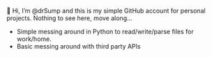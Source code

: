 👋 Hi, I’m @drSump and this is my simple GitHub account for personal projects. Nothing to see here, move along...

- Simple messing around in Python to read/write/parse files for work/home.
- Basic messing around with third party APIs

<!---
drSump/drSump is a ✨ special ✨ repository because its `README.md` (this file) appears on your GitHub profile.
You can click the Preview link to take a look at your changes.
--->
